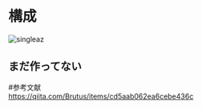 # 構成  
![singleaz](https://user-images.githubusercontent.com/53253817/73824123-f8585e80-483c-11ea-8ac8-6d35cc8886c7.png)
## まだ作ってない  
 
#参考文献  
https://qiita.com/Brutus/items/cd5aab062ea6cebe436c  